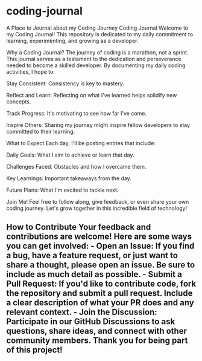 # coding-journal
A Place to Journal about my Coding Journey
Coding Journal
Welcome to my Coding Journal! This repository is dedicated to my daily commitment to learning, experimenting, and growing as a developer.

Why a Coding Journal?
The journey of coding is a marathon, not a sprint. This journal serves as a testament to the dedication and perseverance needed to become a skilled developer. By documenting my daily coding activities, I hope to:

Stay Consistent: Consistency is key to mastery.

Reflect and Learn: Reflecting on what I've learned helps solidify new concepts.

Track Progress: It's motivating to see how far I've come.

Inspire Others: Sharing my journey might inspire fellow developers to stay committed to their learning.

What to Expect
Each day, I'll be posting entries that include:

Daily Goals: What I aim to achieve or learn that day.

Challenges Faced: Obstacles and how I overcame them.

Key Learnings: Important takeaways from the day.

Future Plans: What I'm excited to tackle next.

Join Me!
Feel free to follow along, give feedback, or even share your own coding journey. Let's grow together in this incredible field of technology!

## How to Contribute Your feedback and contributions are welcome! Here are some ways you can get involved: - **Open an Issue**: If you find a bug, have a feature request, or just want to share a thought, please open an issue. Be sure to include as much detail as possible. - **Submit a Pull Request**: If you'd like to contribute code, fork the repository and submit a pull request. Include a clear description of what your PR does and any relevant context. - **Join the Discussion**: Participate in our GitHub Discussions to ask questions, share ideas, and connect with other community members. Thank you for being part of this project! 